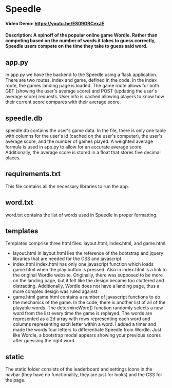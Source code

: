 # Speedle
#### Video Demo:  https://youtu.be/ES09GRCexJE
#### Description: A spinoff of the popular online game Wordle. Rather than competing based on the number of words it takes to guess correctly, Speedle users compete on the time they take to guess said word.

## app.py
In app.py we have the backend to the Speedle using a flask application. There are two routes, index and game, defined in the code. In the index route, the games landing page is loaded. The game route allows for both GET (showing the user's average score) and POST (updating the user's average score) requests. User info is cached allowing players to know how their current score compares with their average score.

## speedle.db
speedle.db contains the user's game data. In the file, there is only one table with columns for the user's id (cached on the user's computer), the user's average score, and the number of games played. A weighted average formula is used in app.py to allow for an accurate average score. Additionally, the average score is stored in a float that stores five decimal places.

## requirements.txt
This file contains all the necessary libraries to run the app.

## word.txt
word.txt contains the list of words used in Speedle in proper formatting.

## templates
Templates comprise three html files: layout.html, index.html, and game.html.
- layout.html
In layout.html lies the reference of the bootstrap and jquery libraries that are needed for the CSS and javascript.
- index.html
index.html has only one javascript function which loads game.html when the play button is pressed. Also in index.html is a link to the original Wordle website. Originally, there was supposed to be more on the landing page, but it felt like the design became too cluttered and distracting. Additionally, Wordle does not have a landing page, thus a more complex design was ruled against.
- game.html
game.html contains a number of javascript functions to do the mechanics of the game. In the code, there is another list of all of the playable words. The determineWord() function randomly selects a new word from the list every time the game is replayed. The words are represented as a 2d array with rows representing each word and columns representing each letter within a word. I added a timer and made the words four letters to differentiate Speedle from Wordle. Just like Wordle, a bootstrap modal appears showing your previous scores after guessing the right word.

## static
The static folder consists of the leaderboard and settings icons in the navbar (they have no functionality, they are just for looks) and the CSS for the page.
